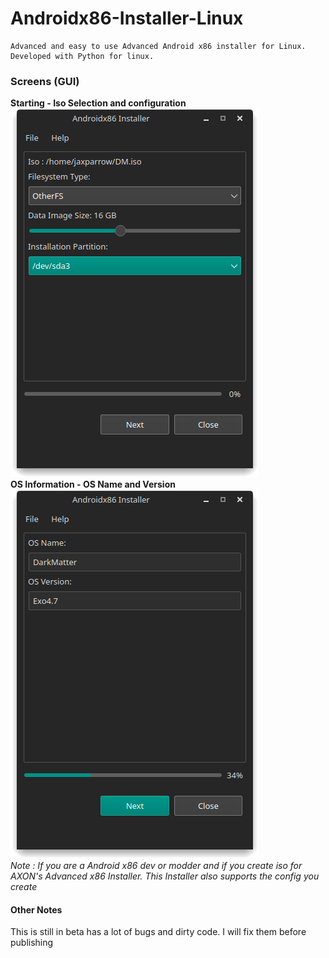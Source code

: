 # Androidx86-Installer-Linux
```
Advanced and easy to use Advanced Android x86 installer for Linux.
Developed with Python for linux.
```
### Screens (GUI)
**Starting - Iso Selection and configuration**<br>
![ghost](img/1.png)
<br>
**OS Information - OS Name and Version**<br>
![ghost](img/2.png)
<br>
*Note : If you are a Android x86 dev or modder and if you create iso for AXON's Advanced x86 Installer. This Installer also supports the config you create*
<br>
#### Other Notes
This is still in beta has a lot of bugs and dirty code. I will fix them before publishing